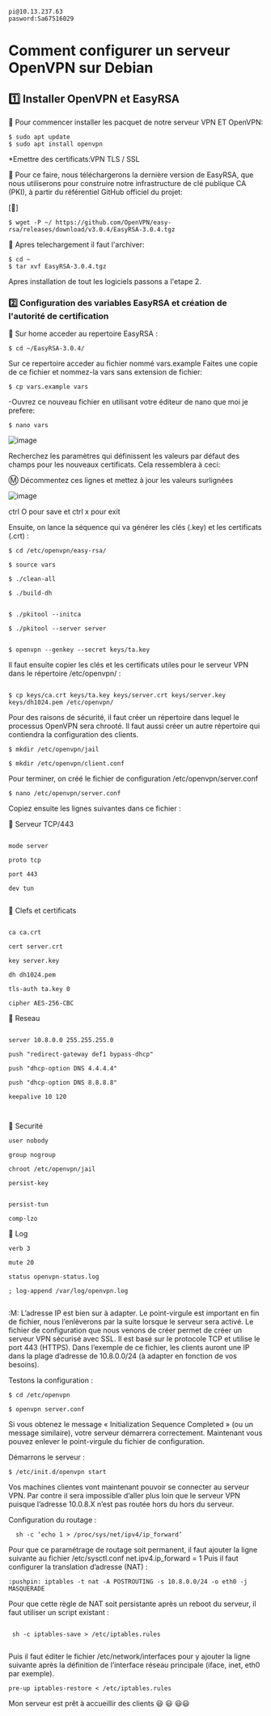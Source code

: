 ```
pi@10.13.237.63 
pasword:Sa67516029
```

# Comment configurer un serveur OpenVPN sur Debian 




## :one:  Installer OpenVPN et EasyRSA

:pushpin: Pour commencer installer les pacquet de notre serveur VPN ET OpenVPN:

```
$ sudo apt update
$ sudo apt install openvpn
```

*Emettre des certificats:VPN TLS / SSL

:pushpin: Pour ce faire, nous téléchargerons la dernière version de EasyRSA, que nous utiliserons pour construire notre infrastructure de clé publique CA (PKI), à partir du référentiel GitHub officiel du projet:




[🎥] 

```
$ wget -P ~/ https://github.com/OpenVPN/easy-rsa/releases/download/v3.0.4/EasyRSA-3.0.4.tgz
```



:pushpin: Apres telechargement il faut l'archiver:
```
$ cd ~
$ tar xvf EasyRSA-3.0.4.tgz

```
Apres installation de tout les logiciels passons a l'etape 2.

### :two: Configuration des variables EasyRSA et création de l'autorité de certification

:pushpin: Sur home acceder au repertoire EasyRSA :

```
$ cd ~/EasyRSA-3.0.4/

```
Sur ce repertoire acceder au fichier  nommé vars.example
Faites une copie de ce fichier et nommez-la vars sans extension de fichier:


```
$ cp vars.example vars

```
-Ouvrez ce nouveau fichier en utilisant votre éditeur de nano que moi je prefere:

```
$ nano vars

```








![image](vars.PNG)






Recherchez les paramètres qui définissent les valeurs par défaut des champs pour les nouveaux certificats. Cela ressemblera à ceci:



:m: Décommentez ces lignes et mettez à jour les valeurs surlignées



![image](Cap1.PNG)



ctrl O pour save et ctrl x pour exit 

Ensuite, on lance la séquence qui va générer les clés (.key) et les
certificats (.crt) :
```
$ cd /etc/openvpn/easy-rsa/

```
```
$ source vars

```
```
$ ./clean-all

```
```
$ ./build-dh

```

```

$ ./pkitool --initca

```
```
$ ./pkitool --server server

```
```

$ openvpn --genkey --secret keys/ta.key

```
Il faut ensuite copier les clés et les certificats utiles pour le serveur
VPN dans le répertoire /etc/openvpn/ :
```

$ cp keys/ca.crt keys/ta.key keys/server.crt keys/server.key keys/dh1024.pem /etc/openvpn/

```
Pour des raisons de sécurité, il faut créer un répertoire 
dans lequel le processus OpenVPN sera chrooté. Il faut aussi créer
un autre répertoire qui contiendra la configuration des clients.
```
$ mkdir /etc/openvpn/jail

```
```
$ mkdir /etc/openvpn/client.conf

```
Pour terminer, on créé le fichier de configuration
/etc/openvpn/server.conf

```
$ nano /etc/openvpn/server.conf

```

Copiez ensuite les lignes suivantes dans ce fichier :


:pushpin: Serveur TCP/443

```

mode server

proto tcp

port 443

dev tun


```


:pushpin: Clefs et certificats

```

ca ca.crt

cert server.crt

key server.key

dh dh1024.pem

tls-auth ta.key 0

cipher AES-256-CBC

```

:pushpin: Reseau

```

server 10.8.0.0 255.255.255.0

push "redirect-gateway def1 bypass-dhcp"

push "dhcp-option DNS 4.4.4.4"

push "dhcp-option DNS 8.8.8.8"

keepalive 10 120



```

 :pushpin: Securité

```
user nobody

group nogroup

chroot /etc/openvpn/jail

persist-key 


persist-tun

comp-lzo

```

:pushpin: Log
```
verb 3

mute 20

status openvpn-status.log

; log-append /var/log/openvpn.log


```

 :M: L’adresse IP est bien sur à adapter.
Le point-virgule est important en fin de fichier, nous l’enlèverons par
la suite lorsque le serveur sera activé.
Le fichier de configuration que nous venons de créer permet de créer
un serveur VPN sécurisé avec SSL. Il est basé sur le protocole TCP et
utilise le port 443 (HTTPS). Dans l’exemple de ce fichier, les clients
auront une IP dans la plage d’adresse de 10.8.0.0/24 (à adapter en
fonction de vos besoins).

Testons la configuration :

```
$ cd /etc/openvpn

$ openvpn server.conf

```
Si vous obtenez le message « Initialization Sequence Completed » (ou
un message similaire), votre serveur démarrera correctement.
Maintenant vous pouvez enlever le point-virgule du fichier de
configuration.

Démarrons le serveur :
```
$ /etc/init.d/openvpn start

```
Vos machines clientes vont maintenant pouvoir se connecter au
serveur VPN. Par contre il sera impossible d’aller plus loin que le
serveur VPN puisque l’adresse 10.0.8.X n’est pas routée hors du hors du
serveur.

Configuration du routage :

```
  sh -c ‘echo 1 > /proc/sys/net/ipv4/ip_forward’

```
Pour que ce paramétrage de routage soit permanent, il faut ajouter
la ligne suivante au fichier /etc/sysctl.conf
net.ipv4.ip_forward = 1
Puis il faut configurer la translation d’adresse (NAT) :


```
:pushpin: iptables -t nat -A POSTROUTING -s 10.8.0.0/24 -o eth0 -j MASQUERADE

```
Pour que cette règle de NAT soit persistante après un reboot du
serveur, il faut utiliser un script existant :

```

 sh -c iptables-save > /etc/iptables.rules


```
Puis il faut éditer le fichier /etc/network/interfaces pour y ajouter la
ligne suivante après la définition de l’interface réseau principale
(iface, inet, eth0 par exemple).


```
pre-up iptables-restore < /etc/iptables.rules

```







Mon serveur est prêt à accueillir des clients :smiley: :smiley: :smiley::smiley:





